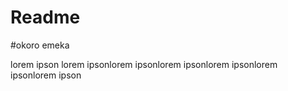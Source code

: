 # Readme
#okoro emeka

lorem ipson
lorem ipsonlorem ipsonlorem ipsonlorem ipsonlorem ipsonlorem ipson